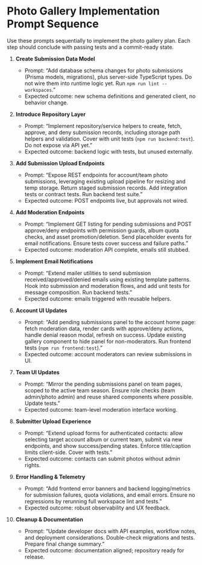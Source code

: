 # Photo Gallery Implementation Prompt Sequence

Use these prompts sequentially to implement the photo gallery plan. Each step should conclude with passing tests and a commit-ready state.

1. **Create Submission Data Model**
   - Prompt: “Add database schema changes for photo submissions (Prisma models, migrations), plus server-side TypeScript types. Do not wire them into runtime logic yet. Run `npm run lint --workspaces`.”
   - Expected outcome: new schema definitions and generated client, no behavior change.

2. **Introduce Repository Layer**
   - Prompt: “Implement repository/service helpers to create, fetch, approve, and deny submission records, including storage path helpers and validation. Cover with unit tests (`npm run backend:test`). Do not expose via API yet.”
   - Expected outcome: backend logic with tests, but unused externally.

3. **Add Submission Upload Endpoints**
   - Prompt: “Expose REST endpoints for account/team photo submissions, leveraging existing upload pipeline for resizing and temp storage. Return staged submission records. Add integration tests or contract tests. Run backend test suite.”
   - Expected outcome: POST endpoints live, but approvals not wired.

4. **Add Moderation Endpoints**
   - Prompt: “Implement GET listing for pending submissions and POST approve/deny endpoints with permission guards, album quota checks, and asset promotion/deletion. Send placeholder events for email notifications. Ensure tests cover success and failure paths.”
   - Expected outcome: moderation API complete, emails still stubbed.

5. **Implement Email Notifications**
   - Prompt: “Extend mailer utilities to send submission received/approved/denied emails using existing template patterns. Hook into submission and moderation flows, and add unit tests for message composition. Run backend tests.”
   - Expected outcome: emails triggered with reusable helpers.

6. **Account UI Updates**
   - Prompt: “Add pending submissions panel to the account home page: fetch moderation data, render cards with approve/deny actions, handle denial reason modal, refresh on success. Update existing gallery component to hide panel for non-moderators. Run frontend tests (`npm run frontend:test`).”
   - Expected outcome: account moderators can review submissions in UI.

7. **Team UI Updates**
   - Prompt: “Mirror the pending submissions panel on team pages, scoped to the active team season. Ensure role checks (team admin/photo admin) and reuse shared components where possible. Update tests.”
   - Expected outcome: team-level moderation interface working.

8. **Submitter Upload Experience**
   - Prompt: “Extend upload forms for authenticated contacts: allow selecting target account album or current team, submit via new endpoints, and show success/pending states. Enforce title/caption limits client-side. Cover with tests.”
   - Expected outcome: contacts can submit photos without admin rights.

9. **Error Handling & Telemetry**
   - Prompt: “Add frontend error banners and backend logging/metrics for submission failures, quota violations, and email errors. Ensure no regressions by rerunning full workspace lint and tests.”
   - Expected outcome: robust observability and UX feedback.

10. **Cleanup & Documentation**
    - Prompt: “Update developer docs with API examples, workflow notes, and deployment considerations. Double-check migrations and tests. Prepare final change summary.”
    - Expected outcome: documentation aligned; repository ready for release.
